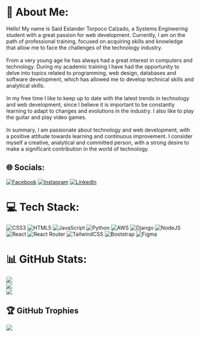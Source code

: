 # 👤 About Me:
Hello! My name is Said Eslander Torpoco Calzado, a Systems Engineering student with a great passion for web development. Currently, I am on the path of professional training, focused on acquiring skills and knowledge that allow me to face the challenges of the technology industry.<br><br>From a very young age he has always had a great interest in computers and technology. During my academic training I have had the opportunity to delve into topics related to programming, web design, databases and software development, which has allowed me to develop technical skills and analytical skills.<br><br>In my free time I like to keep up to date with the latest trends in technology and web development, since I believe it is important to be constantly learning to adapt to changes and evolutions in the industry. I also like to play the guitar and play video games.<br><br>In summary, I am passionate about technology and web development, with a positive attitude towards learning and continuous improvement. I consider myself a creative, analytical and committed person, with a strong desire to make a significant contribution in the world of technology.


## 🌐 Socials:
[![Facebook](https://img.shields.io/badge/Facebook-%231877F2.svg?logo=Facebook&logoColor=white)](https://facebook.com/SaidEslander) [![Instagram](https://img.shields.io/badge/Instagram-%23E4405F.svg?logo=Instagram&logoColor=white)](https://instagram.com/said_soon) [![LinkedIn](https://img.shields.io/badge/LinkedIn-%230077B5.svg?logo=linkedin&logoColor=white)](https://www.linkedin.com/in/saideslander/) 

# 💻 Tech Stack:
![CSS3](https://img.shields.io/badge/css3-%231572B6.svg?style=for-the-badge&logo=css3&logoColor=white) ![HTML5](https://img.shields.io/badge/html5-%23E34F26.svg?style=for-the-badge&logo=html5&logoColor=white) ![JavaScript](https://img.shields.io/badge/javascript-%23323330.svg?style=for-the-badge&logo=javascript&logoColor=%23F7DF1E) ![Python](https://img.shields.io/badge/python-3670A0?style=for-the-badge&logo=python&logoColor=ffdd54) ![AWS](https://img.shields.io/badge/AWS-%23FF9900.svg?style=for-the-badge&logo=amazon-aws&logoColor=white) ![Django](https://img.shields.io/badge/django-%23092E20.svg?style=for-the-badge&logo=django&logoColor=white) ![NodeJS](https://img.shields.io/badge/node.js-6DA55F?style=for-the-badge&logo=node.js&logoColor=white) ![React](https://img.shields.io/badge/react-%2320232a.svg?style=for-the-badge&logo=react&logoColor=%2361DAFB) ![React Router](https://img.shields.io/badge/React_Router-CA4245?style=for-the-badge&logo=react-router&logoColor=white) ![TailwindCSS](https://img.shields.io/badge/tailwindcss-%2338B2AC.svg?style=for-the-badge&logo=tailwind-css&logoColor=white) ![Bootstrap](https://img.shields.io/badge/bootstrap-%23563D7C.svg?style=for-the-badge&logo=bootstrap&logoColor=white) 	![Figma](https://img.shields.io/badge/figma-%23F24E1E.svg?style=for-the-badge&logo=figma&logoColor=white)
# 📊 GitHub Stats:
![](https://github-readme-stats.vercel.app/api?username=Tobsad&theme=dark&hide_border=false&include_all_commits=true&count_private=true)<br/>
![](https://github-readme-streak-stats.herokuapp.com/?user=Tobsad&theme=dark&hide_border=false)<br/>
![](https://github-readme-stats.vercel.app/api/top-langs/?username=Tobsad&theme=dark&hide_border=false&include_all_commits=true&count_private=true&layout=compact)

## 🏆 GitHub Trophies
![](https://github-profile-trophy.vercel.app/?username=Tobsad&theme=radical&no-frame=false&no-bg=true&margin-w=4)


<!-- Proudly created with GPRM ( https://gprm.itsvg.in ) -->
<!--
# ¡Bienvenido/a a mi perfil de Github!

## Sobre mí

Soy [tu nombre], estudiante de Ingeniería de Sistemas en [tu universidad]. Me apasiona el mundo de la tecnología y la programación, y estoy constantemente buscando oportunidades para mejorar mis habilidades y conocimientos en este campo.

## Mis intereses

- Programación en lenguajes como Java, Python y C++
- Desarrollo web con HTML, CSS y JavaScript
- Bases de datos y gestión de la información
- Seguridad informática y ciberseguridad

## Mis proyectos

- [Nombre del proyecto](enlace al repositorio): Una descripción breve del proyecto y su objetivo.
- [Nombre del proyecto](enlace al repositorio): Una descripción breve del proyecto y su objetivo.

## Contacto

¡Siempre estoy buscando nuevas oportunidades de aprendizaje y colaboración! Si estás interesado/a en contactarme, puedes encontrarme en:

- [Linkedin](enlace a tu perfil de Linkedin)
- [Correo electrónico](tu dirección de correo electrónico)

<!---
Tobsad/Tobsad is a ✨ special ✨ repository because its `README.md` (this file) appears on your GitHub profile.
You can click the Preview link to take a look at your changes.
--->
<!--tratemos de comentar esto de abajo
 # Bienvenidos a mi perfil de GitHub

Soy un estudiante de Ingeniería de Sistemas con un enfoque en el desarrollo frontend. Me encanta resolver problemas y crear soluciones prácticas con el uso de tecnologías modernas.

## Habilidades clave
- HTML
- CSS
- JavaScript
- React
- Vue.js
- Git

## Proyectos destacados
- **Sitio web de comercio electrónico**: desarrollé un sitio web de comercio electrónico usando React y Firebase para almacenar y gestionar los datos.
- **Aplicación de gestión de tareas**: desarrollé una aplicación de gestión de tareas que permite a los usuarios crear, editar y eliminar tareas usando Vue.js y Firebase.
- **Portafolio personal**: creé mi propio portafolio personal usando HTML, CSS y JavaScript para mostrar mis proyectos y habilidades.

## Educación
- Estudiante de Ingeniería de Sistemas en la Universidad Nacional de Ingeniería
- Curso de Desarrollo Web en Udemy
- Curso de React en FreeCodeCamp

Me encanta aprender y mejorar mis habilidades. Estoy emocionado de trabajar en proyectos interesantes y colaborar con otros desarrolladores para crear soluciones impresionantes. ¡Gracias por visitar mi perfil!

 xd AQUI TERMINA-->

